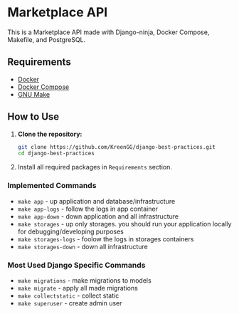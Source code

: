 # Marketplace API

This is a Marketplace API made with Django-ninja, Docker Compose, Makefile, and PostgreSQL.

## Requirements

-   [Docker](https://www.docker.com/get-started)
-   [Docker Compose](https://docs.docker.com/compose/install/)
-   [GNU Make](https://www.gnu.org/software/make/)

## How to Use

1. **Clone the repository:**

    ```bash
    git clone https://github.com/KreenGG/django-best-practices.git
    cd django-best-practices
    ```

2. Install all required packages in `Requirements` section.

### Implemented Commands

-   `make app` - up application and database/infrastructure
-   `make app-logs` - follow the logs in app container
-   `make app-down` - down application and all infrastructure
-   `make storages` - up only storages. you should run your application locally for debugging/developing purposes
-   `make storages-logs` - foolow the logs in storages containers
-   `make storages-down` - down all infrastructure

### Most Used Django Specific Commands

-   `make migrations` - make migrations to models
-   `make migrate` - apply all made migrations
-   `make collectstatic` - collect static
-   `make superuser` - create admin user
